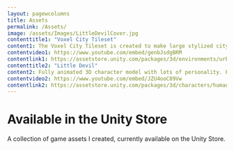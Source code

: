 ```yaml
---
layout: pagewcolumns
title: Assets
permalink: /Assets/
image: /assets/Images/LittleDevilCover.jpg
contenttitle1: "Voxel City Tileset"
content1: The Voxel City Tileset is created to make large stylized cityscapes easily. This tileset looks great using both orthographic and perspective cameras, and can produce large city environments quickly.
contentvideo1: https://www.youtube.com/embed/genbJsdgBRM
contentlink1: https://assetstore.unity.com/packages/3d/environments/urban/voxel-city-tiles-programmer-friendly-pack1-157419
contenttitle2: "Little Devil"
content2: Fully animated 3D character model with lots of personality. Perfect for enemy or principle character alike. Inspired by retro games like Crash Bandicoot and Spyro the Dragon, the character was created to capture the fun of the old greats using modern techniques.
contentvideo2: https://www.youtube.com/embed/JZU4ooC89Vw
contentlink2: https://assetstore.unity.com/packages/3d/characters/humanoids/little-devil-character-enemy-or-principle-161770
---
```


# Available in the Unity Store
A collection of game assets I created, currently available on the Unity Store.
